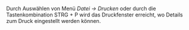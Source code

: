 Durch Auswählen von Menü *Datei → Drucken* oder durch die Tastenkombination STRG + P wird das Druckfenster erreicht, wo Details zum Druck eingestellt werden können.


